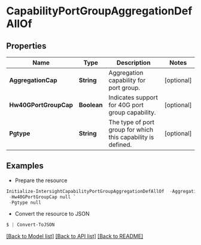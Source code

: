 # CapabilityPortGroupAggregationDefAllOf
## Properties

Name | Type | Description | Notes
------------ | ------------- | ------------- | -------------
**AggregationCap** | **String** | Aggregation capability for port group. | [optional] 
**Hw40GPortGroupCap** | **Boolean** | Indicates support for 40G port group capability. | [optional] 
**Pgtype** | **String** | The type of port group for which this capability is defined. | [optional] 

## Examples

- Prepare the resource
```powershell
Initialize-IntersightCapabilityPortGroupAggregationDefAllOf  -AggregationCap null `
 -Hw40GPortGroupCap null `
 -Pgtype null
```

- Convert the resource to JSON
```powershell
$ | Convert-ToJSON
```

[[Back to Model list]](../README.md#documentation-for-models) [[Back to API list]](../README.md#documentation-for-api-endpoints) [[Back to README]](../README.md)

